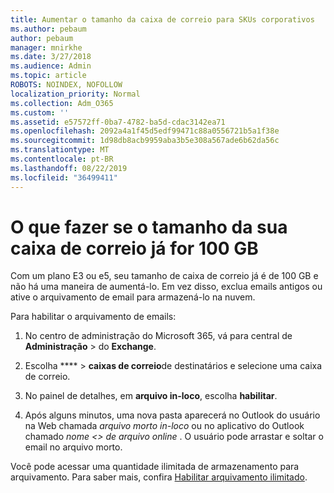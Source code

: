 ```yaml
---
title: Aumentar o tamanho da caixa de correio para SKUs corporativos
ms.author: pebaum
author: pebaum
manager: mnirkhe
ms.date: 3/27/2018
ms.audience: Admin
ms.topic: article
ROBOTS: NOINDEX, NOFOLLOW
localization_priority: Normal
ms.collection: Adm_O365
ms.custom: ''
ms.assetid: e57572ff-0ba7-4782-ba5d-cdac3142ea71
ms.openlocfilehash: 2092a4a1f45d5edf99471c88a0556721b5a1f38e
ms.sourcegitcommit: 1d98db8acb9959aba3b5e308a567ade6b62da56c
ms.translationtype: MT
ms.contentlocale: pt-BR
ms.lasthandoff: 08/22/2019
ms.locfileid: "36499411"
---
```

# <a name="what-to-do-if-your-mailbox-size-is-already-100gb"></a>O que fazer se o tamanho da sua caixa de correio já for 100 GB

Com um plano E3 ou e5, seu tamanho de caixa de correio já é de 100 GB e não há uma maneira de aumentá-lo. Em vez disso, exclua emails antigos ou ative o arquivamento de email para armazená-lo na nuvem. 
  
Para habilitar o arquivamento de emails:
  
1. No centro de administração do Microsoft 365, vá para central de **Administração** \> do **Exchange**. 
    
2. Escolha **** \> **caixas de correio**de destinatários e selecione uma caixa de correio. 
    
3. No painel de detalhes, em **arquivo in-loco**, escolha **habilitar**. 
    
4. Após alguns minutos, uma nova pasta aparecerá no Outlook do usuário na Web chamada *arquivo morto in-loco* ou no aplicativo do Outlook chamado *nome \<\> de arquivo online* . O usuário pode arrastar e soltar o email no arquivo morto. 
    
Você pode acessar uma quantidade ilimitada de armazenamento para arquivamento. Para saber mais, confira [Habilitar arquivamento ilimitado](https://support.office.com/article/enable-unlimited-archiving-in-office-365-admin-help-e2a789f2-9962-4960-9fd4-a00aa063559e).
  

